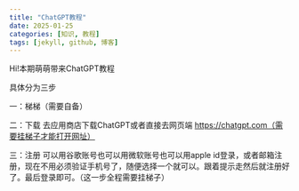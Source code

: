 ```yaml
---
title: "ChatGPT教程"
date: 2025-01-25
categories: [知识, 教程]
tags: [jekyll, github, 博客]
---
```


Hi!本期萌萌带来ChatGPT教程


具体分为三步

一：梯梯（需要自备）

二：下载
去应用商店下载ChatGPT或者直接去网页端 https://chatgpt.com（需要挂梯子才能打开网址）

三：注册
可以用谷歌账号也可以用微软账号也可以用apple id登录，或者邮箱注册，现在不用必须验证手机号了，随便选择一个就可以。跟着提示走然后就注册好了。最后登录即可。（这一步全程需要挂梯子）


